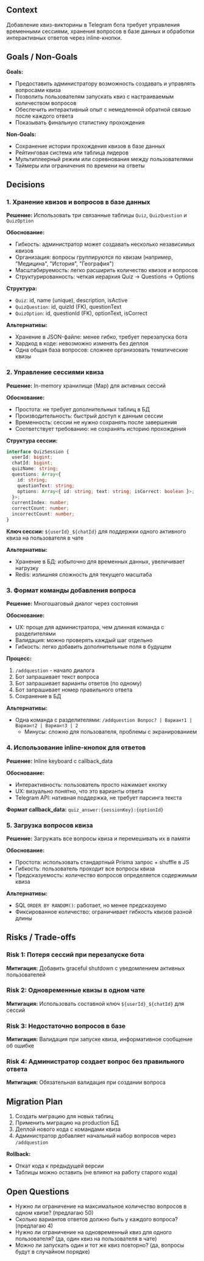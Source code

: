 ## Context
Добавление квиз-викторины в Telegram бота требует управления временными сессиями, хранения вопросов в базе данных и обработки интерактивных ответов через inline-кнопки.

## Goals / Non-Goals
**Goals:**
- Предоставить администратору возможность создавать и управлять вопросами квиза
- Позволить пользователям запускать квиз с настраиваемым количеством вопросов
- Обеспечить интерактивный опыт с немедленной обратной связью после каждого ответа
- Показывать финальную статистику прохождения

**Non-Goals:**
- Сохранение истории прохождения квизов в базе данных
- Рейтинговая система или таблица лидеров
- Мультиплеерный режим или соревнования между пользователями
- Таймеры или ограничения по времени на ответы

## Decisions

### 1. Хранение квизов и вопросов в базе данных
**Решение:** Использовать три связанные таблицы `Quiz`, `QuizQuestion` и `QuizOption`

**Обоснование:**
- Гибкость: администратор может создавать несколько независимых квизов
- Организация: вопросы группируются по квизам (например, "Медицина", "История", "География")
- Масштабируемость: легко расширить количество квизов и вопросов
- Структурированность: четкая иерархия Quiz → Questions → Options

**Структура:**
- `Quiz`: id, name (unique), description, isActive
- `QuizQuestion`: id, quizId (FK), questionText
- `QuizOption`: id, questionId (FK), optionText, isCorrect

**Альтернативы:**
- Хранение в JSON-файле: менее гибко, требует перезапуска бота
- Хардкод в коде: невозможно изменять без деплоя
- Одна общая база вопросов: сложнее организовать тематические квизы

### 2. Управление сессиями квиза
**Решение:** In-memory хранилище (Map) для активных сессий

**Обоснование:**
- Простота: не требует дополнительных таблиц в БД
- Производительность: быстрый доступ к данным сессии
- Временность: сессии не нужно сохранять после завершения
- Соответствует требованию: не сохранять историю прохождения

**Структура сессии:**
```typescript
interface QuizSession {
  userId: bigint;
  chatId: bigint;
  quizName: string;
  questions: Array<{
    id: string;
    questionText: string;
    options: Array<{ id: string; text: string; isCorrect: boolean }>;
  }>;
  currentIndex: number;
  correctCount: number;
  incorrectCount: number;
}
```

**Ключ сессии:** `${userId}_${chatId}` для поддержки одного активного квиза на пользователя в чате

**Альтернативы:**
- Хранение в БД: избыточно для временных данных, увеличивает нагрузку
- Redis: излишняя сложность для текущего масштаба

### 3. Формат команды добавления вопроса
**Решение:** Многошаговый диалог через состояния

**Обоснование:**
- UX: проще для администратора, чем длинная команда с разделителями
- Валидация: можно проверять каждый шаг отдельно
- Гибкость: легко добавить дополнительные поля в будущем

**Процесс:**
1. `/addquestion` - начало диалога
2. Бот запрашивает текст вопроса
3. Бот запрашивает варианты ответов (по одному)
4. Бот запрашивает номер правильного ответа
5. Сохранение в БД

**Альтернативы:**
- Одна команда с разделителями: `/addquestion Вопрос? | Вариант1 | Вариант2 | Вариант3 | 2`
  - Минусы: сложно для пользователя, проблемы с экранированием

### 4. Использование inline-кнопок для ответов
**Решение:** Inline keyboard с callback_data

**Обоснование:**
- Интерактивность: пользователь просто нажимает кнопку
- UX: визуально понятно, что это варианты ответа
- Telegram API: нативная поддержка, не требует парсинга текста

**Формат callback_data:** `quiz_answer:{sessionKey}:{optionId}`

### 5. Загрузка вопросов квиза
**Решение:** Загружать все вопросы квиза и перемешивать их в памяти

**Обоснование:**
- Простота: использовать стандартный Prisma запрос + shuffle в JS
- Гибкость: пользователь проходит все вопросы квиза
- Предсказуемость: количество вопросов определяется содержимым квиза

**Альтернативы:**
- SQL `ORDER BY RANDOM()`: работает, но менее предсказуемо
- Фиксированное количество: ограничивает гибкость квизов разной длины

## Risks / Trade-offs

### Risk 1: Потеря сессий при перезапуске бота
**Митигация:** Добавить graceful shutdown с уведомлением активных пользователей

### Risk 2: Одновременные квизы в одном чате
**Митигация:** Использовать составной ключ `${userId}_${chatId}` для сессий

### Risk 3: Недостаточно вопросов в базе
**Митигация:** Валидация при запуске квиза, информативное сообщение об ошибке

### Risk 4: Администратор создает вопрос без правильного ответа
**Митигация:** Обязательная валидация при создании вопроса

## Migration Plan
1. Создать миграцию для новых таблиц
2. Применить миграцию на production БД
3. Деплой нового кода с командами квиза
4. Администратор добавляет начальный набор вопросов через `/addquestion`

**Rollback:**
- Откат кода к предыдущей версии
- Таблицы можно оставить (не влияют на работу старого кода)

## Open Questions
- Нужно ли ограничение на максимальное количество вопросов в одном квизе? (предлагаю 50)
- Сколько вариантов ответов должно быть у каждого вопроса? (предлагаю 4)
- Нужно ли ограничение на одновременный квиз для одного пользователя? (да, один квиз на пользователя в чате)
- Можно ли запускать один и тот же квиз повторно? (да, вопросы будут в случайном порядке)

